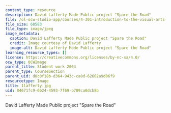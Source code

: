 ```yaml
---
content_type: resource
description: David Lafferty Made Public project "Spare the Road"
file: /ol-ocw-studio-app/courses/4-301-introduction-to-the-visual-arts-spring-2007/84671fc90b2445937f69b709ca0dcb8b_1lafferty.jpg
file_size: 68583
file_type: image/jpeg
image_metadata:
  caption: David Lafferty Made Public project "Spare the Road"
  credit: Image courtesy of David Lafferty
  image-alt: David Lafferty Made Public project "Spare the Road"
learning_resource_types: []
license: https://creativecommons.org/licenses/by-nc-sa/4.0/
ocw_type: OCWImage
parent_title: Student work 2004
parent_type: CourseSection
parent_uid: d8c0f18b-d364-943c-ca0d-62602a9d06f9
resourcetype: Image
title: 1lafferty.jpg
uid: 84671fc9-0b24-4593-7f69-b709ca0dcb8b
---
```

David Lafferty Made Public project "Spare the Road"